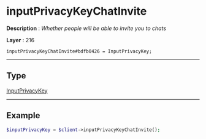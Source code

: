 # inputPrivacyKeyChatInvite

**Description** : *Whether people will be able to invite you to chats*

**Layer** : 216

```tl
inputPrivacyKeyChatInvite#bdfb0426 = InputPrivacyKey;
```

---

## Type

[InputPrivacyKey](type/InputPrivacyKey)

---

## Example

```php
$inputPrivacyKey = $client->inputPrivacyKeyChatInvite();
```